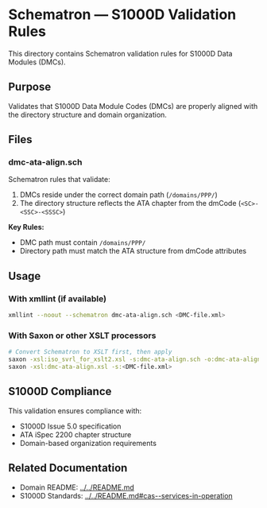 # Schematron — S1000D Validation Rules

This directory contains Schematron validation rules for S1000D Data Modules (DMCs).

## Purpose

Validates that S1000D Data Module Codes (DMCs) are properly aligned with the directory structure and domain organization.

## Files

### dmc-ata-align.sch

Schematron rules that validate:
1. DMCs reside under the correct domain path (`/domains/PPP/`)
2. The directory structure reflects the ATA chapter from the dmCode (`<SC>-<SSC>-<SSSC>`)

**Key Rules:**
- DMC path must contain `/domains/PPP/`
- Directory path must match the ATA structure from dmCode attributes

## Usage

### With xmllint (if available)
```bash
xmllint --noout --schematron dmc-ata-align.sch <DMC-file.xml>
```

### With Saxon or other XSLT processors
```bash
# Convert Schematron to XSLT first, then apply
saxon -xsl:iso_svrl_for_xslt2.xsl -s:dmc-ata-align.sch -o:dmc-ata-align.xsl
saxon -xsl:dmc-ata-align.xsl -s:<DMC-file.xml>
```

## S1000D Compliance

This validation ensures compliance with:
- S1000D Issue 5.0 specification
- ATA iSpec 2200 chapter structure
- Domain-based organization requirements

## Related Documentation

- Domain README: [../../README.md](../../README.md)
- S1000D Standards: [../../README.md#cas--services-in-operation](../../README.md#cas--services-in-operation)
